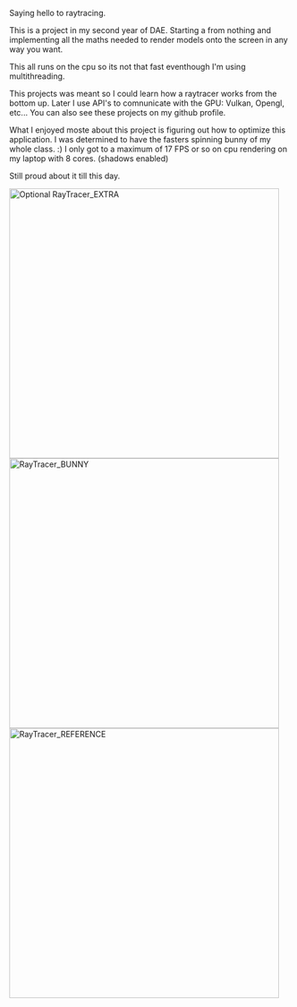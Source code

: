 Saying hello to raytracing.

This is a project in my second year of DAE.
Starting a from nothing and implementing all the maths needed to render models onto the screen in any way you want.

This all runs on the cpu so its not that fast eventhough I'm using multithreading.

This projects was meant so I could learn how a raytracer works from the bottom up.
Later I use API's to comnunicate with the GPU: Vulkan, Opengl, etc...
You can also see these projects on my github profile.

What I enjoyed moste about this project is figuring out how to optimize this application.
I was determined to have the fasters spinning bunny of my whole class. :)
I only got to a maximum of 17 FPS or so on cpu rendering on my laptop with 8 cores. (shadows enabled)

Still proud about it till this day.

<img width="482" alt="Optional  RayTracer_EXTRA" src="https://github.com/user-attachments/assets/ce2b626b-020b-4851-8db1-ff5dc8467fb7">
<img width="482" alt="RayTracer_BUNNY" src="https://github.com/user-attachments/assets/5aa518e8-05c9-41b5-ab75-6eb1783443e1">
<img width="482" alt="RayTracer_REFERENCE" src="https://github.com/user-attachments/assets/07a067a9-68e0-4a59-b1e3-f08beb54718d">
